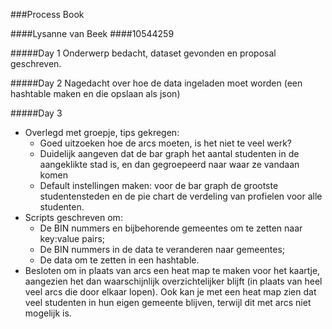 ###Process Book

####Lysanne van Beek
####10544259

#####Day 1
Onderwerp bedacht, dataset gevonden en proposal geschreven.

#####Day 2
Nagedacht over hoe de data ingeladen moet worden (een hashtable
maken en die opslaan als json)

#####Day 3
- Overlegd met groepje, tips gekregen:
	- Goed uitzoeken hoe de arcs moeten, is het niet te veel werk?
	- Duidelijk aangeven dat de bar graph het aantal studenten in de
	aangeklikte stad is, en dan gegroepeerd naar waar ze vandaan komen
	- Default instellingen maken: voor de bar graph de grootste
	studentensteden en de pie chart de verdeling van profielen 
	voor alle studenten.
- Scripts geschreven om:
	- De BIN nummers en bijbehorende gemeentes om te zetten naar key:value pairs;
	- De BIN nummers in de data te veranderen naar gemeentes;
	- De data om te zetten in een hashtable.
- Besloten om in plaats van arcs een heat map te maken voor het kaartje,
aangezien het dan waarschijnlijk overzichtelijker blijft (in plaats van 
heel veel arcs die door elkaar lopen). Ook kan je met een heat map zien dat veel 
studenten in hun eigen gemeente blijven, terwijl dit met arcs niet mogelijk is.